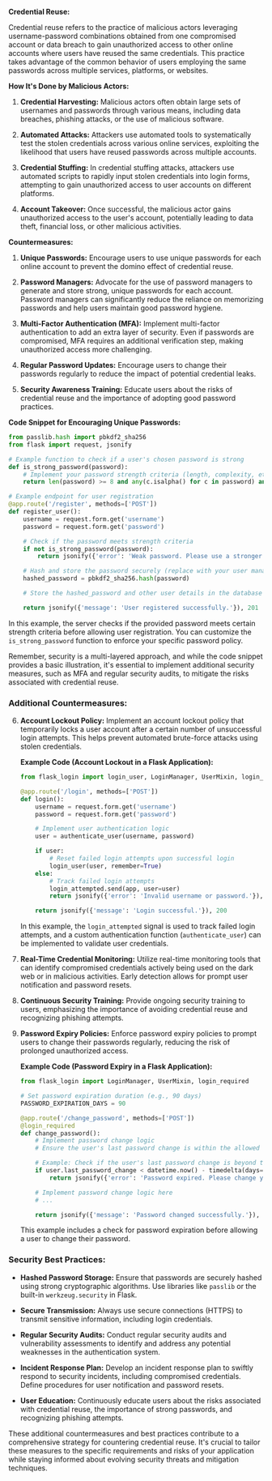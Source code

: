 **Credential Reuse:**

Credential reuse refers to the practice of malicious actors leveraging username-password combinations obtained from one compromised account or data breach to gain unauthorized access to other online accounts where users have reused the same credentials. This practice takes advantage of the common behavior of users employing the same passwords across multiple services, platforms, or websites.

**How It's Done by Malicious Actors:**

1. **Credential Harvesting:**
   Malicious actors often obtain large sets of usernames and passwords through various means, including data breaches, phishing attacks, or the use of malicious software.

2. **Automated Attacks:**
   Attackers use automated tools to systematically test the stolen credentials across various online services, exploiting the likelihood that users have reused passwords across multiple accounts.

3. **Credential Stuffing:**
   In credential stuffing attacks, attackers use automated scripts to rapidly input stolen credentials into login forms, attempting to gain unauthorized access to user accounts on different platforms.

4. **Account Takeover:**
   Once successful, the malicious actor gains unauthorized access to the user's account, potentially leading to data theft, financial loss, or other malicious activities.

**Countermeasures:**

1. **Unique Passwords:**
   Encourage users to use unique passwords for each online account to prevent the domino effect of credential reuse.

2. **Password Managers:**
   Advocate for the use of password managers to generate and store strong, unique passwords for each account. Password managers can significantly reduce the reliance on memorizing passwords and help users maintain good password hygiene.

3. **Multi-Factor Authentication (MFA):**
   Implement multi-factor authentication to add an extra layer of security. Even if passwords are compromised, MFA requires an additional verification step, making unauthorized access more challenging.

4. **Regular Password Updates:**
   Encourage users to change their passwords regularly to reduce the impact of potential credential leaks.

5. **Security Awareness Training:**
   Educate users about the risks of credential reuse and the importance of adopting good password practices.

**Code Snippet for Encouraging Unique Passwords:**

```python
from passlib.hash import pbkdf2_sha256
from flask import request, jsonify

# Example function to check if a user's chosen password is strong
def is_strong_password(password):
    # Implement your password strength criteria (length, complexity, etc.)
    return len(password) >= 8 and any(c.isalpha() for c in password) and any(c.isdigit() for c in password)

# Example endpoint for user registration
@app.route('/register', methods=['POST'])
def register_user():
    username = request.form.get('username')
    password = request.form.get('password')

    # Check if the password meets strength criteria
    if not is_strong_password(password):
        return jsonify({'error': 'Weak password. Please use a stronger password.'}), 400

    # Hash and store the password securely (replace with your user management logic)
    hashed_password = pbkdf2_sha256.hash(password)

    # Store the hashed_password and other user details in the database

    return jsonify({'message': 'User registered successfully.'}), 201
```

In this example, the server checks if the provided password meets certain strength criteria before allowing user registration. You can customize the `is_strong_password` function to enforce your specific password policy.

Remember, security is a multi-layered approach, and while the code snippet provides a basic illustration, it's essential to implement additional security measures, such as MFA and regular security audits, to mitigate the risks associated with credential reuse.

### **Additional Countermeasures:**

6. **Account Lockout Policy:**
   Implement an account lockout policy that temporarily locks a user account after a certain number of unsuccessful login attempts. This helps prevent automated brute-force attacks using stolen credentials.

   **Example Code (Account Lockout in a Flask Application):**
   ```python
   from flask_login import login_user, LoginManager, UserMixin, login_attempted

   @app.route('/login', methods=['POST'])
   def login():
       username = request.form.get('username')
       password = request.form.get('password')

       # Implement user authentication logic
       user = authenticate_user(username, password)

       if user:
           # Reset failed login attempts upon successful login
           login_user(user, remember=True)
       else:
           # Track failed login attempts
           login_attempted.send(app, user=user)
           return jsonify({'error': 'Invalid username or password.'}), 401

       return jsonify({'message': 'Login successful.'}), 200
   ```

   In this example, the `login_attempted` signal is used to track failed login attempts, and a custom authentication function (`authenticate_user`) can be implemented to validate user credentials.

7. **Real-Time Credential Monitoring:**
   Utilize real-time monitoring tools that can identify compromised credentials actively being used on the dark web or in malicious activities. Early detection allows for prompt user notification and password resets.

8. **Continuous Security Training:**
   Provide ongoing security training to users, emphasizing the importance of avoiding credential reuse and recognizing phishing attempts.

9. **Password Expiry Policies:**
   Enforce password expiry policies to prompt users to change their passwords regularly, reducing the risk of prolonged unauthorized access.

   **Example Code (Password Expiry in a Flask Application):**
   ```python
   from flask_login import LoginManager, UserMixin, login_required

   # Set password expiration duration (e.g., 90 days)
   PASSWORD_EXPIRATION_DAYS = 90

   @app.route('/change_password', methods=['POST'])
   @login_required
   def change_password():
       # Implement password change logic
       # Ensure the user's last password change is within the allowed duration

       # Example: Check if the user's last password change is beyond the expiration period
       if user.last_password_change < datetime.now() - timedelta(days=PASSWORD_EXPIRATION_DAYS):
           return jsonify({'error': 'Password expired. Please change your password.'}), 401

       # Implement password change logic here
       # ...

       return jsonify({'message': 'Password changed successfully.'}), 200
   ```

   This example includes a check for password expiration before allowing a user to change their password.

### **Security Best Practices:**

- **Hashed Password Storage:**
  Ensure that passwords are securely hashed using strong cryptographic algorithms. Use libraries like `passlib` or the built-in `werkzeug.security` in Flask.

- **Secure Transmission:**
  Always use secure connections (HTTPS) to transmit sensitive information, including login credentials.

- **Regular Security Audits:**
  Conduct regular security audits and vulnerability assessments to identify and address any potential weaknesses in the authentication system.

- **Incident Response Plan:**
  Develop an incident response plan to swiftly respond to security incidents, including compromised credentials. Define procedures for user notification and password resets.

- **User Education:**
  Continuously educate users about the risks associated with credential reuse, the importance of strong passwords, and recognizing phishing attempts.

These additional countermeasures and best practices contribute to a comprehensive strategy for countering credential reuse. It's crucial to tailor these measures to the specific requirements and risks of your application while staying informed about evolving security threats and mitigation techniques.
